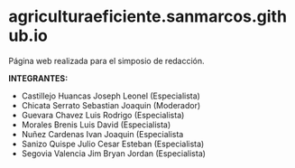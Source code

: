 # agriculturaeficiente.sanmarcos.github.io
Página web realizada para el simposio de redacción.

**INTEGRANTES:**
- Castillejo Huancas Joseph Leonel (Especialista)
- Chicata Serrato Sebastian Joaquin (Moderador)
- Guevara Chavez Luis Rodrigo (Especialista)
- Morales Brenis Luis David (Especialista)
- Nuñez Cardenas Ivan Joaquin (Especialista
- Sanizo Quispe Julio Cesar Esteban (Especialista)
- Segovia Valencia Jim Bryan Jordan (Especialista)
